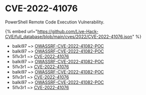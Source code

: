 # CVE-2022-41076

PowerShell Remote Code Execution Vulnerability.

{% embed url="https://github.com/Live-Hack-CVE/full_database/blob/main/cves/2022/CVE-2022-41076.json" %}


* balki97 ~> [OWASSRF-CVE-2022-41082-POC](https://www.alice-snow.ru/2022/database/cve-2022-41076/owassrf-cve-2022-41082-poc-balki97)
* balki97 ~> [OWASSRF-CVE-2022-41082-POC](https://www.alice-snow.ru/2022/database/cve-2022-41076/owassrf-cve-2022-41082-poc-balki97)
* 5l1v3r1 ~> [CVE-2022-41076](https://www.alice-snow.ru/2022/database/cve-2022-41076/cve-2022-41076-5l1v3r1)
* balki97 ~> [OWASSRF-CVE-2022-41082-POC](https://www.alice-snow.ru/2022/database/cve-2022-41076/owassrf-cve-2022-41082-poc-balki97)
* 5l1v3r1 ~> [CVE-2022-41076](https://www.alice-snow.ru/2022/database/cve-2022-41076/cve-2022-41076-5l1v3r1)
* balki97 ~> [OWASSRF-CVE-2022-41082-POC](https://www.alice-snow.ru/2022/database/cve-2022-41076/owassrf-cve-2022-41082-poc-balki97)
* 5l1v3r1 ~> [CVE-2022-41076](https://www.alice-snow.ru/2022/database/cve-2022-41076/cve-2022-41076-5l1v3r1)
* balki97 ~> [OWASSRF-CVE-2022-41082-POC](https://www.alice-snow.ru/2022/database/cve-2022-41076/owassrf-cve-2022-41082-poc-balki97)
* 5l1v3r1 ~> [CVE-2022-41076](https://www.alice-snow.ru/2022/database/cve-2022-41076/cve-2022-41076-5l1v3r1)
